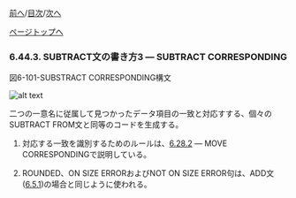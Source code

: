 <!--navi start1-->
[前へ](6-44-2.md)/[目次](https://opensourcecobol.github.io/markdown/TOC.html)/[次へ](6-45.md)
<!--navi end1-->
<!--navi start2-->

[ページトップへ](6-44-3.md)
<!--navi end2-->
### 6.44.3. SUBTRACT文の書き方3 ― SUBTRACT CORRESPONDING

図6-101-SUBSTRACT CORRESPONDING構文

![alt text](Image/6-101-Subtract.png)

二つの一意名に従属して見つかったデータ項目の一致と対応すする、個々のSUBTRACT FROM文と同等のコードを生成する。

1. 対応する一致を識別するためのルールは、[6.28.2](6-28-2.md) ― MOVE CORRESPONDINGで説明している。

2. ROUNDED、ON SIZE ERRORおよびNOT ON SIZE ERROR句は、ADD文([6.5.1](6-5-1.md))の場合と同じように使われる。

